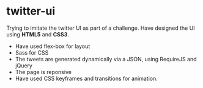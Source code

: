 # twitter-ui
Trying to imitate the twitter UI as part of a challenge. Have designed the UI using **HTML5** and **CSS3**.
* Have used flex-box for layout
* Sass for CSS
* The tweets are generated dynamically via a JSON, using RequireJS and jQuery
* The page is reponsive
* Have used CSS keyframes and transitions for animation.

